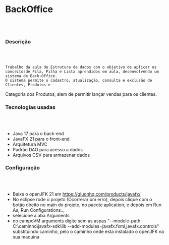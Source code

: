 # BackOffice
<br><br>

### Descrição
<br><br>

    Trabalho da aula de Estrutura de dados com o objetivo de aplicar os conceitosde Fila, Pilha e Lista aprendidos em aula, desenvolvendo um sistema de Back-Office.
    O sistema permite o cadastro, atualização, consulta e exclusão de Clientes, Produtos e
Categoria dos Produtos, alem de permitir lançar vendas para os clientes.

### Tecnologias usadas

<br><br>

- Java 17 para o back-end
- JavaFX 21 para o front-end
- Arquitetura MVC
- Padrão DAO para acesso a dados
- Arquivos CSV para armazenar dados


### Configuração

<br><br>

- Baixe o openJFK 21 em https://gluonhq.com/products/javafx/
- No eclipse rode o projeto (Ocorrerar um erro), depois clique com o botão direito no main do projeto,
no pacote aplication, e depois em Run As, Run Configurations.., 
- selecione a aba Arguments 
- no campoVM arguments digite sem as aspas "--module-path C:\caminho\javafx-sdk\lib --add-modules=javafx.fxml,javafx.controls"
substituindo caminho, pelo o caminho onde esta instalado o openJFK na sua maquina


